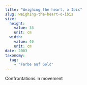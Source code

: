 ```yaml
---
title: "Weighing the heart, o Ibis"
slug: weighing-the-heart-o-ibis
size:
  height:
    value: 38
    unit: cm
  width:
    value: 40
    unit: cm
date: 2003
taxonomy:
  tag:
    - "Farbe auf Gold"
---
```


Confrontations in movement
